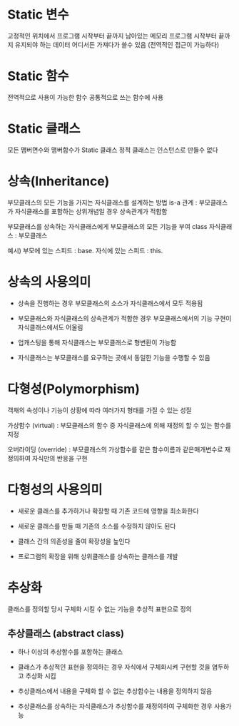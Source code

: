 <h1 id="static-변수">Static 변수</h1>
<p>고정적인 위치에서 프로그램 시작부터 끝까지 남아있는 메모리
프로그램 시작부터 끝까지 유지되야 하는 데이터
어디서든 가져다가 쓸수 있음 (전역적인 접근이 가능하다)</p>
<h1 id="static-함수">Static 함수</h1>
<p>전역적으로 사용이 가능한 함수
공통적으로 쓰는 함수에 사용</p>
<h1 id="static-클래스">Static 클래스</h1>
<p>모든 맴버면수와 맴버함수가 Static 클래스
정적 클래스는 인스턴스로 만들수 없다</p>
<h1 id="상속inheritance">상속(Inheritance)</h1>
<p>부모클래스의 모든 기능을 가지는 자식클래스를 설계하는 방법
is-a 관계 : 부모클래스가 자식클래스를 포함하는 상위개념일 경우 상속관계가 적합함</p>
<p>부모클래스를 상속하는 자식클래스에게 부모클래스의 모든 기능을 부여
class 자식클래스 : 부모클래스</p>
<p>예시)
부모에 있는 스피드 : base.
자식에 있는 스피드 : this.</p>
<h1 id="상속의-사용의미">상속의 사용의미</h1>
<ul>
<li><p>상속을 진행하는 경우 부모클래스의 소스가 자식클래스에서 모두 적용됨</p>
</li>
<li><p>부모클래스와 자식클래스의 상속관계가 적합한 경우
부모클래스에서의 기능 구현이 자식클래스에서도 어울림</p>
</li>
<li><p>업캐스팅을 통해 자식클래스는 부모클래스로 형변환이 가능함</p>
</li>
<li><p>자식클래스는 부모클래스를 요구하는 곳에서 동일한 기능을 수행할 수 있음</p>
</li>
</ul>
<h1 id="다형성polymorphism">다형성(Polymorphism)</h1>
<p>객채의 속성이나 기능이 상황에 따라 여러가지 형태를 가질 수 있는 성질</p>
<p>가상함수 (virtual) : 부모클래스의 함수 중 자식클래스에 의해 재정의 할 수 있는 함수를 지정</p>
<p>오버라이딩 (override) : 부모클래스의 가상함수를 같은 함수이름과 같은매개변수로 재정의하여 자식만의 반응을 구현</p>
<h1 id="다형성의-사용의미">다형성의 사용의미</h1>
<ul>
<li><p>새로운 클래스를 추가하거나 확장할 때 기존 코드에 영향을 최소화한다</p>
</li>
<li><p>새로운 클래스를 만들 때 기존의 소스를 수정하지 않아도 된다</p>
</li>
<li><p>클래스 간의 의존성을 줄여 확장성을 높인다</p>
</li>
<li><p>프로그램의 확장을 위해 상위클래스를 상속하는 클래스를 개발</p>
</li>
</ul>
<h1 id="추상화">추상화</h1>
<p>클래스를 정의할 당시 구체화 시킬 수 없는 기능을 추상적 표현으로 정의</p>
<h2 id="추상클래스-abstract-class">추상클래스 (abstract class)</h2>
<ul>
<li><p>하나 이상의 추상함수를 포함하는 클래스</p>
</li>
<li><p>클래스가 추상적인 표현을 정의하는 경우 자식에서 구체화시켜 구현할 것을 염두하고 추상화 시킴</p>
</li>
<li><p>추상클래스에서 내용을 구체화 할 수 없는 추상함수는 내용을 정의하지 않음</p>
</li>
<li><p>추상클래스를 상속하는 자식클래스가 추상함수를 재정의하여 구체화한 경우 사용가능</p>
</li>
</ul>